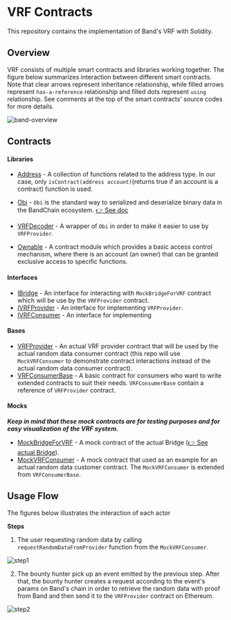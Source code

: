 # VRF Contracts

This repository contains the implementation of Band's VRF with Solidity.

## Overview

VRF consists of multiple smart contracts and libraries working together. The figure below summarizes interaction between different smart contracts. Note that clear arrows represent inheritance relationship, while filled arrows represent `has-a-reference` relationship and filled dots represent `using` relationship. See comments at the top of the smart contracts' source codes for more details.

![band-overview](https://user-images.githubusercontent.com/12705423/127653518-2b4c43bd-0834-4b5e-903d-ce71db7ccf67.png)

## Contracts

#### Libraries

- [Address](https://github.com/OpenZeppelin/openzeppelin-contracts/blob/master/contracts/utils/Address.sol) - A collection of functions related to the address type. In our case, only `isContract(address account)`(returns true if an account is a contract) function is used.

- [Obi](../obi/Obi.sol) - `Obi` is the standard way to serialized and deserialize binary data in the BandChain ecosystem. [👉 See doc](https://docs.bandchain.org/technical-specifications/obi.html)

- [VRFDecoder](./library/VRFDecoder.sol) - A wrapper of `Obi` in order to make it easier to use by `VRFProvider`.

- [Ownable](https://github.com/OpenZeppelin/openzeppelin-contracts/blob/master/contracts/access/Ownable.sol) - A contract module which provides a basic access control mechanism, where there is an account (an owner) that can be granted exclusive access to specific functions.

#### Interfaces

- [IBridge](../../interfaces/bridge/IBridge.sol) - An interface for interacting with `MockBridgeForVRF` contract which will be use by the `VRFProvider` contract.
- [IVRFProvider](../../interfaces/vrf/IVRFProvider.sol) - An interface for implementing `VRFProvider`.
- [IVRFConsumer](../../interfaces/vrf/IVRFConsumer.sol) - An interface for implementing

#### Bases

- [VRFProvider](./VRFProvider.sol) - An actual VRF provider contract that will be used by the actual random data consumer contract (this repo will use `MockVRFConsumer` to demonstrate contract interactions instead of the actual random data consumer contract).
- [VRFConsumerBase](./VRFConsumerBase.sol) - A basic contract for consumers who want to write extended contracts to suit their needs. `VRFConsumerBase` contain a reference of `VRFProvider` contract.

#### Mocks

**_Keep in mind that these mock contracts are for testing purposes and for easy visualization of the VRF system._**

- [MockBridgeForVRF](./MockBridgeForVRF.sol) - A mock contract of the actual Bridge ([👉 See actual Bridge](../bridge/Bridge.sol)).
- [MockVRFConsumer](./MockVRFConsumer.sol) - A mock contract that used as an example for an actual random data customer contract. The `MockVRFConsumer` is extended from `VRFConsumerBase`.

## Usage Flow

The figures below illustrates the interaction of each actor

**Steps**

1. The user requesting random data by calling `requestRandomDataFromProvider` function from the `MockVRFConsumer`.

![step1](https://user-images.githubusercontent.com/12705423/127733726-780b626c-b0c1-4c66-80bb-5923d3c10333.png)

2. The bounty hunter pick up an event emitted by the previous step. After that, the bounty hunter creates a request according to the event's params on Band's chain in order to retrieve the random data with proof from Band and then send it to the `VRFProvider` contract on Ethereum.

![step2](https://user-images.githubusercontent.com/12705423/127733734-5b0c79bc-4c09-43f8-9708-9d9075f3bbe6.png)
